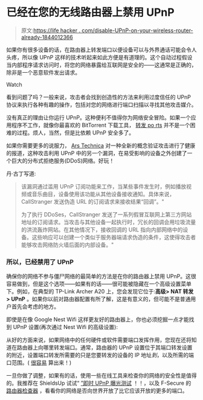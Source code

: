 # 已经在您的无线路由器上禁用 UPnP

> 原文:[https://life hacker . com/disable-UPnP-on-your-wireless-router-already-1844012366](https://lifehacker.com/disable-upnp-on-your-wireless-router-already-1844012366)

如果你有很多设备的话，在路由器上转发端口以便设备可以与外界通话可能会令人头疼，所以像 UPnP 这样的技术听起来如此方便是有道理的。这个自动过程假设当内部程序请求访问时，将您的网络暴露给互联网是安全的——这通常是正确的，除非是一个恶意软件发出请求。

Watch

看到问题了吗？一般来说，攻击者会找到创造性的方法来利用过度信任的 UPnP 协议来执行各种有趣的操作，包括对您的网络进行端口扫描以寻找其他攻击媒介。

没有真正的理由让你运行 UPnP。这种便利不值得你为网络安全冒险。如果一个应用程序不工作，就像你最喜欢的 BitTorrent 下载工具， [转发 po rts](https://help.bittorrent.com/support/solutions/articles/29000033439-optimizing-your-internet-connection-connection-guide-) 并不是一个困难的过程。烦人，当然，但是比依赖 UPnP 安全多了。

如果你需要更多的说服力， [Ars Technica](https://arstechnica.com/information-technology/2020/06/upnp-flaw-exposes-millions-of-network-devices-to-attacks-over-the-internet/) 对一种全新的概念验证攻击进行了健康的报道，这种攻击利用 UPnP 中的另一个漏洞，在易受影响的设备之外创建了一个巨大的分布式拒绝服务(DDoS)网络。好玩！

丹·古丁写道:

> 该漏洞通过滥用 UPnP 订阅功能来工作，当某些事件发生时，例如播放视频或音乐曲目，设备使用该功能从其他设备接收通知。具体来说，CallStranger 发送伪造 URL 的订阅请求来接收结果“回调”。"
> 
> 为了执行 DDoSes，CallStranger 发送了一系列假冒互联网上第三方网站地址的订阅请求。当攻击与其他设备一起执行时，冗长的回调会用垃圾流量的洪流轰炸网站。在其他情况下，接收回调的 URL 指向内部网络中的设备。这些响应可以创建一个类似于服务器端请求伪造的条件，这使得攻击者能够攻击网络防火墙后面的内部设备。"

### 所以，已经禁用了 UPnP

确保你的网络不参与僵尸网络的最简单的方法是在你的路由器上禁用 UPnP。这很容易做到，但是这个选项——如果有的话——很可能被隐藏在一个高级设置菜单下。例如，在典型的 TP-Link Archer A20 上，您会发现它位于:**高级> NAT 转发> UPnP** 。如果你以前对路由器配置有所了解，这是有意义的，但可能不是普通用户首先会考虑的地方。

即使是在像 Google Nest Wifi 这样更友好的路由器上，你也必须挖掘一点才能找到 UPnP 设置(再次通过 Nest Wifi 的高级设置):

从好的方面来说，如果网络中的任何硬件或软件需要端口发挥作用，您现在还将知道在路由器上向哪里转发端口。通常，路由器的 UPnP 设置位于其端口转发设置的附近，设置端口转发所需要的只是您要转发的设备的 IP 地址*到*，以及所需的端口范围。( [很容易](https://lifehacker.com/know-your-network-lesson-4-access-your-home-computers-5831841) 算出来！)

一旦你做了调整，如果有的话，使用一些在线工具来检查你的网络的安全性是值得的。我推荐在 ShieldsUp 试试“ [”即时 UPnP 曝光测试](https://www.grc.com/default.htm) ！！，以及 F-Secure 的 [路由器检查器](https://www.f-secure.com/en/home/free-tools/router-checker) ，看看你的网络是否向世界开放了比它应该开放的更多的端口。